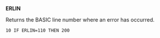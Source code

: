 **ERLIN**

Returns the BASIC line number where an error has occurred.

```ecb2
10 IF ERLIN=110 THEN 200
```
